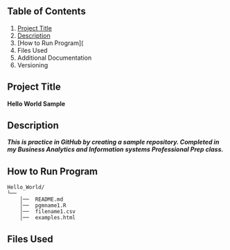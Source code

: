## Table of Contents 
1. [Project Title](https://github.com/jacobphillips01/Hello-World/blob/main/README.md#project-title)
3. [Description](https://github.com/jacobphillips01/Hello-World/blob/main/README.md#project-title)
4. [How to Run Program](
5. Files Used
6. Additional Documentation
7. Versioning
## Project Title
**Hello World Sample**
## Description
***This is practice in GitHub by creating a sample repository. Completed in my Business Analytics and Information systems Professional Prep class.***
## How to Run Program

```
Hello_World/  
└──
    │──  README.md 
    │──  pgmname1.R  
    │──  filename1.csv 
    │──  examples.html
```
## Files Used
